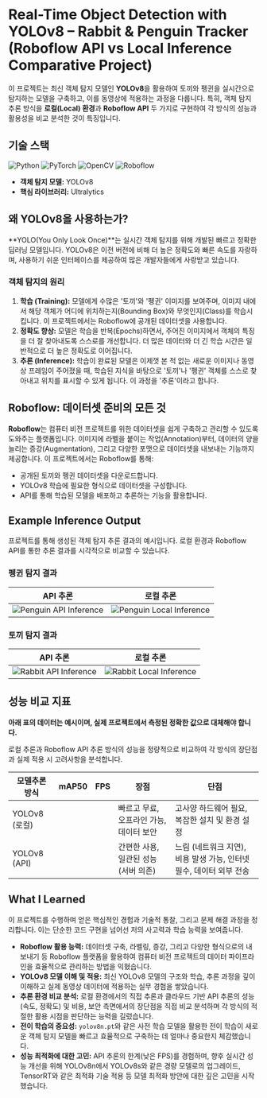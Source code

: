 # Real-Time Object Detection with YOLOv8 – Rabbit & Penguin Tracker (Roboflow API vs Local Inference Comparative Project)

이 프로젝트는 최신 객체 탐지 모델인 **YOLOv8**을 활용하여 토끼와 펭귄을 실시간으로 탐지하는 모델을 구축하고, 이를 동영상에 적용하는 과정을 다룹니다. 특히, 객체 탐지 추론 방식을 **로컬(Local) 환경**과 **Roboflow API** 두 가지로 구현하여 각 방식의 성능과 활용성을 비교 분석한 것이 특징입니다.

## 기술 스택

![Python](https://img.shields.io/badge/Python-3776AB?style=for-the-badge&logo=python&logoColor=white)
![PyTorch](https://img.shields.io/badge/PyTorch-EE4C2C?style=for-the-badge&logo=pytorch&logoColor=white)
![OpenCV](https://img.shields.io/badge/OpenCV-5C3EE8?style=for-the-badge&logo=opencv&logoColor=white)
![Roboflow](https://img.shields.io/badge/Roboflow-4299E1?style=for-the-badge&logo=roboflow&logoColor=white)

-  **객체 탐지 모델:** YOLOv8
-  **핵심 라이브러리:** Ultralytics

## 왜 YOLOv8을 사용하는가?

**YOLO(You Only Look Once)**는 실시간 객체 탐지를 위해 개발된 빠르고 정확한 딥러닝 모델입니다. YOLOv8은 이전 버전에 비해 더 높은 정확도와 빠른 속도를 자랑하며, 사용하기 쉬운 인터페이스를 제공하여 많은 개발자들에게 사랑받고 있습니다.

### 객체 탐지의 원리

1. **학습 (Training):** 모델에게 수많은 '토끼'와 '펭귄' 이미지를 보여주며, 이미지 내에서 해당 객체가 어디에 위치하는지(Bounding Box)와 무엇인지(Class)를 학습시킵니다. 이 프로젝트에서는 Roboflow에 공개된 데이터셋을 사용합니다.
2. **정확도 향상:** 모델은 학습을 반복(Epochs)하면서, 주어진 이미지에서 객체의 특징을 더 잘 찾아내도록 스스로를 개선합니다. 더 많은 데이터와 더 긴 학습 시간은 일반적으로 더 높은 정확도로 이어집니다.
3. **추론 (Inference):** 학습이 완료된 모델은 이제껏 본 적 없는 새로운 이미지나 동영상 프레임이 주어졌을 때, 학습된 지식을 바탕으로 '토끼'나 '펭귄' 객체를 스스로 찾아내고 위치를 표시할 수 있게 됩니다. 이 과정을 '추론'이라고 합니다.

## Roboflow: 데이터셋 준비의 모든 것

**Roboflow**는 컴퓨터 비전 프로젝트를 위한 데이터셋을 쉽게 구축하고 관리할 수 있도록 도와주는 플랫폼입니다. 이미지에 라벨을 붙이는 작업(Annotation)부터, 데이터의 양을 늘리는 증강(Augmentation), 그리고 다양한 포맷으로 데이터셋을 내보내는 기능까지 제공합니다. 이 프로젝트에서는 Roboflow를 통해:

-  공개된 토끼와 펭귄 데이터셋을 다운로드합니다.
-  YOLOv8 학습에 필요한 형식으로 데이터셋을 구성합니다.
-  API를 통해 학습된 모델을 배포하고 추론하는 기능을 활용합니다.

## Example Inference Output

프로젝트를 통해 생성된 객체 탐지 추론 결과의 예시입니다. 로컬 환경과 Roboflow API를 통한 추론 결과를 시각적으로 비교할 수 있습니다.

### 펭귄 탐지 결과

| API 추론                                                                | 로컬 추론                                                                   |
| ----------------------------------------------------------------------- | --------------------------------------------------------------------------- |
| ![Penguin API Inference](@roboflow_yolo/image/penguin_api_detected.png) | ![Penguin Local Inference](@roboflow_yolo/image/penguin_local_detected.png) |

### 토끼 탐지 결과

| API 추론                                                              | 로컬 추론                                                                 |
| --------------------------------------------------------------------- | ------------------------------------------------------------------------- |
| ![Rabbit API Inference](@roboflow_yolo/image/rabbit_api_detected.png) | ![Rabbit Local Inference](@roboflow_yolo/image/rabbit_local_detected.png) |

## 성능 비교 지표

**아래 표의 데이터는 예시이며, 실제 프로젝트에서 측정된 정확한 값으로 대체해야 합니다.**

로컬 추론과 Roboflow API 추론 방식의 성능을 정량적으로 비교하여 각 방식의 장단점과 실제 적용 시 고려사항을 분석합니다.

| 모델추론 방식 | mAP50 | FPS | 장점                                    | 단점                                                                |
| ------------- | ----- | --- | --------------------------------------- | ------------------------------------------------------------------- |
| YOLOv8 (로컬) |       |     | 빠르고 무료, 오프라인 가능, 데이터 보안 | 고사양 하드웨어 필요, 복잡한 설치 및 환경 설정                      |
| YOLOv8 (API)  |       |     | 간편한 사용, 일관된 성능 (서버 의존)    | 느림 (네트워크 지연), 비용 발생 가능, 인터넷 필수, 데이터 외부 전송 |

## What I Learned

이 프로젝트를 수행하며 얻은 핵심적인 경험과 기술적 통찰, 그리고 문제 해결 과정을 정리합니다. 이는 단순한 코드 구현을 넘어선 저의 사고력과 학습 능력을 보여줍니다.

-  **Roboflow 활용 능력:** 데이터셋 구축, 라벨링, 증강, 그리고 다양한 형식으로의 내보내기 등 Roboflow 플랫폼을 활용하여 컴퓨터 비전 프로젝트의 데이터 파이프라인을 효율적으로 관리하는 방법을 익혔습니다.
-  **YOLOv8 모델 이해 및 적용:** 최신 YOLOv8 모델의 구조와 학습, 추론 과정을 깊이 이해하고 실제 동영상 데이터에 적용하는 실무 경험을 쌓았습니다.
-  **추론 환경 비교 분석:** 로컬 환경에서의 직접 추론과 클라우드 기반 API 추론의 성능(속도, 정확도) 및 비용, 보안 측면에서의 장단점을 직접 비교 분석하며 각 방식의 적절한 활용 시점을 판단하는 능력을 길렀습니다.
-  **전이 학습의 중요성:** `yolov8n.pt`와 같은 사전 학습 모델을 활용한 전이 학습이 새로운 객체 탐지 모델을 빠르고 효율적으로 구축하는 데 얼마나 중요한지 체감했습니다.
-  **성능 최적화에 대한 고민:** API 추론의 한계(낮은 FPS)를 경험하며, 향후 실시간 성능 개선을 위해 YOLOv8n에서 YOLOv8s와 같은 경량 모델로의 업그레이드, TensorRT와 같은 최적화 기술 적용 등 모델 최적화 방안에 대한 깊은 고민을 시작했습니다.
